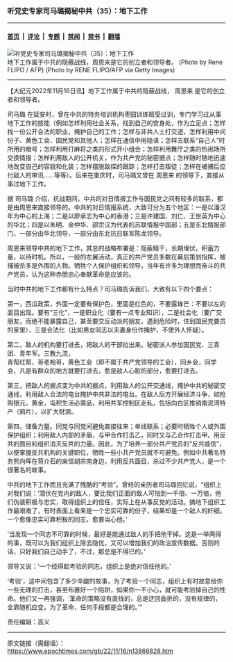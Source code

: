 ### 听党史专家司马璐揭秘中共（35）：地下工作

---

#### [首页](../../../..?n13866828) &nbsp;|&nbsp; [评论](../../../../../epoch-comment?n13866828) &nbsp;|&nbsp; [专题](../../../../../epoch-special?n13866828) &nbsp;|&nbsp; [禁闻](../../../../../epoch-news?n13866828) &nbsp;|&nbsp; [禁书](../../../../../books?n13866828) &nbsp;|&nbsp; [翻墙](https://github.com/gfw-breaker/nogfw/blob/master/README.md?n13866828)


<div><img alt="听党史专家司马璐揭秘中共（35）：地下工作" class="attachment-djy_600_400 size-djy_600_400 wp-post-image" src="https://i.epochtimes.com/assets/uploads/2022/09/id13834433-GettyImages-1175991855--600x400.jpeg"/>
<div class="caption">
 地下工作属于中共的隐蔽战线，周恩来是它的创立者和领导者。 (Photo by Rene FLIPO / AFP) (Photo by RENE FLIPO/AFP via Getty Images)
</div></div><hr/><div class="post_content" id="artbody" itemprop="articleBody">
 <!-- article content begin -->
 <p>
  【大纪元2022年11月16日讯】地下工作属于中共的隐蔽战线，
  <ok href="https://www.epochtimes.com/gb/tag/%E5%91%A8%E6%81%A9%E6%9D%A5.html">
   周恩来
  </ok>
  是它的创立者和领导者。
 </p>
 <p>
  <ok href="https://www.epochtimes.com/gb/tag/%E5%8F%B8%E9%A9%AC%E7%92%90.html">
   司马璐
  </ok>
  在延安时，曾在中共的特务培训机构枣园训练班受过训，专门学习过从事地下工作的技能（例如怎样利用社会关系，找到自己的安身处，作为立足点；怎样找一份公开合法的职业，掩护自己的工作；怎样与非共人士打交道，怎样利用中间份子、黄色工会、国民党和其他人；怎样在通信中用隐语；怎样去联系“自己人”时所用的暗号；怎样利用打麻将之类的形式开小组会；怎样利用舞厅之类的热闹场所交换情报；怎样利用敌人的公开机关，作为共产党的秘密据点；怎样随时随地迅速地改变自己的容貌和化装；怎样摆脱敌探的跟踪；怎样打击叛徒；怎样在被捕后应付敌人的审讯……等等）。后来在重庆时，司马璐又曾在
  <ok href="https://www.epochtimes.com/gb/tag/%E5%91%A8%E6%81%A9%E6%9D%A5.html">
   周恩来
  </ok>
  的领导下，直接从事过地下工作。
 </p>
 <p>
  据
  <ok href="https://www.epochtimes.com/gb/tag/%E5%8F%B8%E9%A9%AC%E7%92%90.html">
   司马璐
  </ok>
  介绍，抗战期间，中共的对日情报工作与国民党之间有较多的联系，都是由周恩来直接领导的。中共的对日情报系统，大致可分为五个地区：一是以潘汉年为中心的上海；二是以廖承志为中心的香港；三是许建国、刘仁、王世英为中心的华北；四是以朱明、金仲华、邵宗汉为代表的苏联情报中国部；五是东北情报部门，一部分由华北领导，一部分由东北抗日联军陈龙领导。
 </p>
 <p>
  周恩来领导中共的地下工作，其总的战略布署是：隐蔽精干，长期埋伏，积蓄力量，以待时机。所以，一般的左翼活动，真正的共产党员多数在幕后策划指挥，被捕被杀多是外围的人物。牺牲个人保护组织和领导，当年有许多为理想而奋斗的共产党员，认为这种赤胆忠心奉献革命是应该的。
 </p>
 <p>
  当时中共的地下工作都有什么特点？司马璐告诉我们，大致有以下四个要点：
 </p>
 <p>
  第一，西瓜政策，外面一定要有保护色，里面是红色的，不要露锋芒：不要以左的面目出现。要有“三化”，一是职业化（要有一点专业知识），二是社会化（要广交朋友，而绝不能暴露自己，甚至要交反动派的朋友，遇到危险时，住到国民党要员的家里），三是合法化（比如男女同志以夫妻身份作掩护，不使外人怀疑）。
 </p>
 <p>
  第二，敌人的机构要打进去，把敌人的干部拉出来。秘密派人参加国民党、三青团、青年军。三教九流，
  <br/>
  青帮红帮，哥老袍哥，黄色工会（即不属于共产党领导的工会），同乡会，同学会，凡是有群众的地方就要打进去，愈是敌人心脏的部分，愈要打进去。
 </p>
 <p>
  第三，把敌人的据点变为中共的据点，利用敌人的公开交通线，掩护中共的秘密交通线，利用敌人合法的电台掩护中共非法的电台。在敌人后方开展经济斗争，如抢购银元，黄金，屯积生活必需品，利用共军控制区走私，包括向白区推销南泥湾特产（鸦片），以扩大财源。
 </p>
 <p>
  第四，储备力量。同党与同党间避免直接往来；单线联系；必要时牺牲个人或外围保护组织；利用敌人内部的矛盾，与甲合作打击乙，同时又与乙合作打击甲。用反共的面目和组织消灭反共的力量。因此，为了培养一部分共产党员的“反共威信”，以便掌握反共机构的关键职位，牺牲一些小共产党员就不可避免。例如中共著名特务熊向晖在蒋介石的亲信胡宗南身边，利用反共面目，杀过不少共产党人，是一个很著名的故事。
 </p>
 <p>
  中共的地下工作而且充满了残酷的“考验”。曾经的亲历者司马璐回忆说，“组织上对我们说：‘潜伏在党内的敌人，要比我们正面的敌人可怕到一千倍、一万倍，他们伪装积极与忠实，取得组织上的信任，实际上在从事反党的活动。搞地下组织工作最艰难了，有时表面上看来是一个忠实可靠的份子，结果却是一个敌人的奸细。一个愈像忠实可靠积极的同志，愈要当心他。’
 </p>
 <p>
  ‘当发现一个同志不可靠的时候，最好是能通过敌人的手把他干掉。这是一举两得的事，既可以为我们组织上除去隐忧，又可以增加我们的政治宣传数据。否则的话，只好我们自己动手了，不过，那总是不得已的。’
 </p>
 <p>
  领导又说：‘一个经得起考验的同志，组织上是绝对信任他的。’
 </p>
 <p>
  ‘考验’，这中间包含了多少辛酸的故事，为了考验一个同志，组织上有时故意给你一些无理的打击，甚至布置好一个陷阱，如果你一不小心，就可能考验掉自己的性命。他们又一再强调，‘革命的策略没有直线的，总是迂回曲折的，没有规律的，全靠随机应变。为了革命，任何手段都是合理的。’”
 </p>
 <p>
  责任编辑：高义
 </p>
 <!-- article content end -->
 <div id="below_article_ad">
 </div>
</div>


---

原文链接（需翻墙）：https://www.epochtimes.com/gb/22/11/16/n13866828.htm